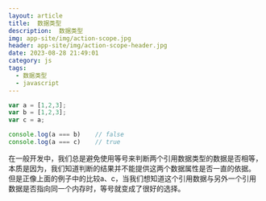 ```yaml
---
layout: article
title:  数据类型
description:  数据类型
img: app-site/img/action-scope.jpg
header: app-site/img/action-scope-header.jpg
date: 2023-08-28 21:49:01
category: js
tags:
  - 数据类型
  - javascript
---
```


```javascript
var a = [1,2,3];
var b = [1,2,3];
var c = a;

console.log(a === b) 	// false
console.log(a === c) 	// true
```

在一般开发中，我们总是避免使用等号来判断两个引用数据类型的数据是否相等，本质是因为，我们知道判断的结果并不能提供这两个数据属性是否一直的依据。
但是正像上面的例子中的比较a、c，当我们想知道这个引用数据与另外一个引用数据是否指向同一个内存时，等号就变成了很好的选择。